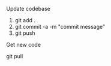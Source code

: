 Update codebase

1. git add .
2. git commit -a -m "commit message"
3. git push

Get new code

git pull
